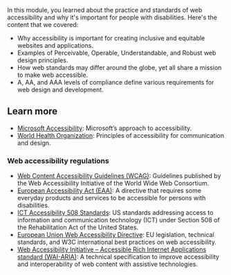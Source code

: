 In this module, you learned about the practice and standards of web accessibility and why it's important for people with disabilities. Here's the content that we covered:

- Why accessibility is important for creating inclusive and equitable websites and applications.
- Examples of Perceivable, Operable, Understandable, and Robust web design principles.  
- How web standards may differ around the globe, yet all share a mission to make web accessible.
- A, AA, and AAA levels of compliance define various requirements for web design and development.

## Learn more

- [Microsoft Accessibility](https://www.microsoft.com/accessibility/): Microsoft’s approach to accessibility.
- [World Health Organization](https://www.who.int/about/communications/accessible/ensuring-accessibility): Principles of accessibility for communication and design.

### Web accessibility regulations

- [Web Content Accessibility Guidelines (WCAG)](https://www.w3.org/WAI/standards-guidelines/wcag/): Guidelines published by the Web Accessibility Initiative of the World Wide Web Consortium.
- [European Accessibility Act (EAA)](https://ec.europa.eu/social/main.jsp?catId=1202&intPageId=5581&langId=en#:~:text=The%20European%20Accessibility%20Act%20identifies,uses%20functional%20EU%20accessibility%20requirements.): A directive that requires some everyday products and services to be accessible for persons with disabilities.
- [ICT Accessibility 508 Standards](https://www.access-board.gov/ict/): US standards addressing access to information and communication technology (ICT) under Section 508 of the Rehabilitation Act of the United States.
- [European Union Web Accessibility Directive](https://digital-strategy.ec.europa.eu/policies/web-accessibility-directive-standards-and-harmonisation): EU legislation, technical standards, and W3C international best practices on web accessibility.
- [Web Accessibility Initiative – Accessible Rich Internet Applications standard  (WAI-ARIA)](https://www.w3.org/WAI/standards-guidelines/aria/): A technical specification to improve accessibility and interoperability of web content with assistive technologies.
